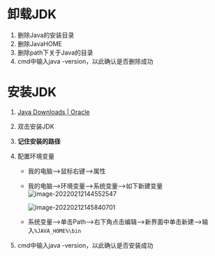 

# 卸载JDK

1. 删除Java的安装目录
2. 删除JavaHOME
3. 删除path下关于Java的目录
4. cmd中输入java -version，以此确认是否删除成功



# 安装JDK

1. [Java Downloads | Oracle](https://www.oracle.com/java/technologies/downloads/)

2. 双击安装JDK

3. **记住安装的路径**

4. 配置环境变量

   * 我的电脑-->鼠标右键-->属性

   * 我的电脑-->环境变量-->系统变量-->如下新建变量![image-20220212144552547](C:\Users\雕\AppData\Roaming\Typora\typora-user-images\image-20220212144552547.png)

     ![image-20220212145840701](C:\Users\雕\AppData\Roaming\Typora\typora-user-images\image-20220212145840701.png)

   * 系统变量-->单击Path-->右下角点击编辑-->新界面中单击新建-->输入`%JAVA_HOME%\bin`

5. cmd中输入java -version，以此确认是否安装成功
